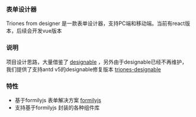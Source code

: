### 表单设计器

Triones from designer 是一款表单设计器，支持PC端和移动端。当前有react版本，后续会开发vue版本

### 说明
项目设计思路，大量借鉴了 [designable](https://github.com/alibaba/designable) ，另外由于designable已经不再维护，
我们提供了支持antd v5的designable修复版本 [triones-designable](https://github.com/trionesdev/triones-designable)

### 特性
- 基于formilyjs 表单解决方案 [formilyjs](https://formilyjs.org/zh-CN)
- 支持基于formilyjs 封装的各种组件库

